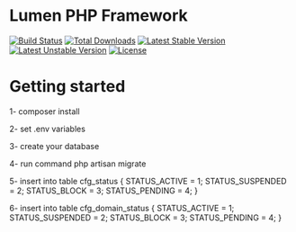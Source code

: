 # Lumen PHP Framework

[![Build Status](https://travis-ci.org/laravel/lumen-framework.svg)](https://travis-ci.org/laravel/lumen-framework)
[![Total Downloads](https://poser.pugx.org/laravel/lumen-framework/d/total.svg)](https://packagist.org/packages/laravel/lumen-framework)
[![Latest Stable Version](https://poser.pugx.org/laravel/lumen-framework/v/stable.svg)](https://packagist.org/packages/laravel/lumen-framework)
[![Latest Unstable Version](https://poser.pugx.org/laravel/lumen-framework/v/unstable.svg)](https://packagist.org/packages/laravel/lumen-framework)
[![License](https://poser.pugx.org/laravel/lumen-framework/license.svg)](https://packagist.org/packages/laravel/lumen-framework)

# Getting started

1- composer install

2- set .env variables

3- create your database

4- run command php artisan migrate

5- insert into table cfg_status {
    STATUS_ACTIVE = 1;
    STATUS_SUSPENDED = 2;
    STATUS_BLOCK = 3;
    STATUS_PENDING = 4;
}

6- insert into table cfg_domain_status {
    STATUS_ACTIVE = 1;
    STATUS_SUSPENDED = 2;
    STATUS_BLOCK = 3;
    STATUS_PENDING = 4;
}





